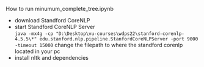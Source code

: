 How to run minumum_complete_tree.ipynb
- download Standford CoreNLP
- start Standford CoreNLP Server  
    `java -mx4g -cp "D:\Desktop\vu-courses\wdps22\stanford-corenlp-4.5.5\*" edu.stanford.nlp.pipeline.StanfordCoreNLPServer -port 9000 -timeout 15000`
    change the filepath to where the standford corenlp located in your pc
- install nltk and dependencies
